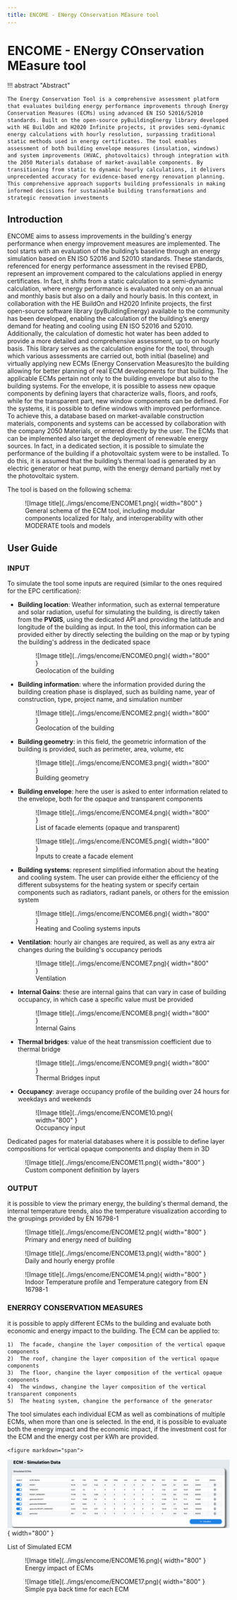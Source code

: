 ```yaml
---
title: ENCOME - ENergy COnservation MEasure tool 
---
```


# ENCOME - ENergy COnservation MEasure tool

!!! abstract "Abstract"

    The Energy Conservation Tool is a comprehensive assessment platform that evaluates building energy performance improvements through Energy Conservation Measures (ECMs) using advanced EN ISO 52016/52010 standards. Built on the open-source pyBuildingEnergy library developed with HE BuildOn and H2020 Infinite projects, it provides semi-dynamic energy calculations with hourly resolution, surpassing traditional static methods used in energy certificates. The tool enables assessment of both building envelope measures (insulation, windows) and system improvements (HVAC, photovoltaics) through integration with the 2050 Materials database of market-available components. By transitioning from static to dynamic hourly calculations, it delivers unprecedented accuracy for evidence-based energy renovation planning. This comprehensive approach supports building professionals in making informed decisions for sustainable building transformations and strategic renovation investments


## Introduction

ENCOME aims to assess improvements in the building's energy performance when energy improvement measures are implemented. 
The tool starts with an evaluation of the building’s baseline through an energy simulation based on EN ISO 52016 and 52010 standards. 
These standards, referenced for energy performance assessment in the revised EPBD, represent an improvement compared to the calculations applied in energy certificates. In fact, it shifts from a static calculation to a semi-dynamic calculation, where energy performance is evaluated not only on an annual and monthly basis but also on a daily and hourly basis. In this context, in collaboration with the HE BuildOn and H2020 Infinite projects, the first open-source software library (pyBuildingEnergy) available to the community has been developed, enabling the calculation of the building’s energy demand for heating and cooling using EN ISO 52016 and 52010. Additionally, the calculation of domestic hot water has been added to provide a more detailed and comprehensive assessment, up to on hourly basis. This library serves as the calculation engine for the tool, through which various assessments are carried out, both initial (baseline) and virtually applying new ECMs (Energy Conservation Measures)to the building allowing for better planning of real ECM developments for that building. The applicable ECMs pertain not only to the building envelope but also to the building systems. For the envelope, it is possible to assess new opaque components by defining layers that characterize walls, floors, and roofs, while for the transparent part, new window components can be defined. For the systems, it is possible to define windows with improved performance. To achieve this, a database based on market-available construction materials, components and systems can be accessed by collaboration with the company 2050 Materials, or entered directly by the user. The ECMs that can be implemented also target the deployment of renewable energy sources. In fact, in a dedicated section, it is possible to simulate the performance of the building if a photovoltaic system were to be installed. To do this, it is assumed that the building’s thermal load is generated by an electric generator or heat pump, with the energy demand partially met by the photovoltaic system.

The tool is based on the  following schema:

<figure markdown="span">
  ![Image title](../imgs/encome/ENCOME1.png){ width="800" }
  <figcaption>General schema of the ECM tool, including modular components localized for Italy, and interoperability with other MODERATE tools and models</figcaption>
</figure>

## User Guide

### INPUT
To simulate the tool some inputs are required (similar to the ones required for the EPC certification):

- **Building location**:
    Weather information, such as external temperature and solar radiation, useful for simulating the building, is directly taken from the **PVGIS**, using the dedicated API and providing the latitude and longitude of the building as input. In the tool, this information can be provided either by directly selecting the building on the map or by typing the building's address in the dedicated space 
    
    <figure markdown="span">
    ![Image title](../imgs/encome/ENCOME0.png){ width="800" }
    <figcaption>Geolocation of the building</figcaption>
    </figure>
- **Building information**:
    where the information provided during the building creation phase is displayed, such as building name, year of construction, type, project name, and simulation number 
    
    <figure markdown="span">
    ![Image title](../imgs/encome/ENCOME2.png){ width="800" }
    <figcaption>Geolocation of the building</figcaption>
    </figure>

- **Building geometry**:
    in this field, the geometric information of the building is provided, such as perimeter, area, volume, etc
    
    <figure markdown="span">
    ![Image title](../imgs/encome/ENCOME3.png){ width="800" }
    <figcaption>Building geometry</figcaption>
    </figure>

- **Building envelope**:
    here the user is asked to enter information related to the envelope, both for the opaque and transparent components
    
    <figure markdown="span">
    ![Image title](../imgs/encome/ENCOME4.png){ width="800" }
    <figcaption>List of facade elements (opaque and transparent)</figcaption>
    </figure>

    <figure markdown="span">
    ![Image title](../imgs/encome/ENCOME5.png){ width="800" }
    <figcaption>Inputs to create a facade element</figcaption>
    </figure>

- **Building systems**:
    represent simplified information about the heating and cooling system. The user can provide either the efficiency of the different subsystems for the heating system or specify certain components such as radiators, radiant panels, or others for the emission system
    
    <figure markdown="span">
    ![Image title](../imgs/encome/ENCOME6.png){ width="800" }
    <figcaption>Heating and Cooling systems inputs</figcaption>
    </figure>
    
- **Ventilation**:
    hourly air changes are required, as well as any extra air changes during the building's occupancy periods 

    <figure markdown="span">
    ![Image title](../imgs/encome/ENCOME7.png){ width="800" }
    <figcaption>Ventilation</figcaption>
    </figure>

- **Internal Gains**:
    these are internal gains that can vary in case of building occupancy, in which case a specific value must be provided 

    <figure markdown="span">
    ![Image title](../imgs/encome/ENCOME8.png){ width="800" }
    <figcaption>Internal Gains</figcaption>
    </figure>

- **Thermal bridges**:
    value of the heat transmission coefficient due to thermal bridge

    <figure markdown="span">
    ![Image title](../imgs/encome/ENCOME9.png){ width="800" }
    <figcaption>Thermal Bridges input</figcaption>
    </figure>
   
- **Occupancy**:
    average occupancy profile of the building over 24 hours for weekdays and weekends

    <figure markdown="span">
    ![Image title](../imgs/encome/ENCOME10.png){ width="800" }
    <figcaption>Occupancy input</figcaption>
    </figure>
    

Dedicated pages for material databases where it is possible to define layer compositions for vertical opaque components and display them in 3D 

<figure markdown="span">
![Image title](../imgs/encome/ENCOME11.png){ width="800" }
<figcaption>Custom component definition by layers</figcaption>
</figure>
    

### OUTPUT

it is possible to view the primary energy, the building's thermal demand, the internal temperature trends, also the temperature visualization according to the groupings provided by EN 16798-1

<figure markdown="span">
![Image title](../imgs/encome/ENCOME12.png){ width="800" }
<figcaption>Primary and energy need of building</figcaption>
</figure>

<figure markdown="span">
![Image title](../imgs/encome/ENCOME13.png){ width="800" }
<figcaption>Daily and hourly energy profile</figcaption>
</figure>

<figure markdown="span">
![Image title](../imgs/encome/ENCOME14.png){ width="800" }
<figcaption>Indoor Temperature profile and Temperature category from EN 16798-1</figcaption>
</figure>


### ENERRGY CONSERVATION MEASURES

it is possible to apply different ECMs to the building and evaluate both economic and energy impact to the building.
The ECM can be applied to:

    1)  The facade, changine the layer composition of the vertical opaque components
    2)  The roof, changine the layer composition of the vertical opaque components
    3)  The floor, changine the layer composition of the vertical opaque components
    4)  The windows, changine the layer composition of the vertical transparent components
    5)  The heating system, changine the performance of the generator

The tool simulates each individual ECM as well as combinations of multiple ECMs, when more than one is selected. In the end, it is possible to evaluate both the energy impact and the economic impact, if the investment cost for the ECM and the energy cost per kWh are provided.


    <figure markdown="span">
![Image title](../imgs/encome/ENCOME15.png){ width="800" }
<figcaption>List of Simulated ECM</figcaption>
</figure>

<figure markdown="span">
![Image title](../imgs/encome/ENCOME16.png){ width="800" }
<figcaption>Energy impact of ECMs</figcaption>
</figure>

<figure markdown="span">
![Image title](../imgs/encome/ENCOME17.png){ width="800" }
<figcaption>Simple pya back time for each ECM</figcaption>
</figure>

